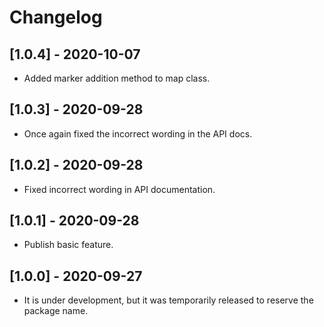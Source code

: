 # Changelog

## [1.0.4] - 2020-10-07

- Added marker addition method to map class.

## [1.0.3] - 2020-09-28

- Once again fixed the incorrect wording in the API docs.

## [1.0.2] - 2020-09-28

- Fixed incorrect wording in API documentation.

## [1.0.1] - 2020-09-28

- Publish basic feature.

## [1.0.0] - 2020-09-27

- It is under development, but it was temporarily released to reserve the package name.